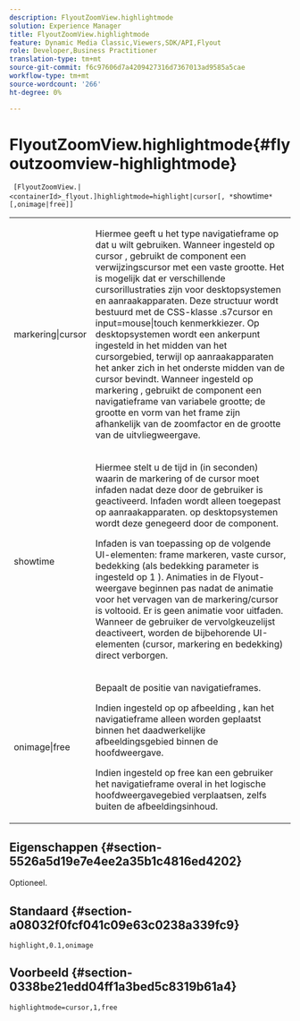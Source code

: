 ```yaml
---
description: FlyoutZoomView.highlightmode
solution: Experience Manager
title: FlyoutZoomView.highlightmode
feature: Dynamic Media Classic,Viewers,SDK/API,Flyout
role: Developer,Business Practitioner
translation-type: tm+mt
source-git-commit: f6c97606d7a4209427316d7367013ad9585a5cae
workflow-type: tm+mt
source-wordcount: '266'
ht-degree: 0%

---
```



# FlyoutZoomView.highlightmode{#flyoutzoomview-highlightmode}

` [FlyoutZoomView.|<containerId>_flyout.]highlightmode=highlight|cursor[, *`showtime`*[,onimage|free]]`

<table id="table_C6F4C663099F40698874731590A22924"> 
 <tbody> 
  <tr> 
   <td colname="col1"> <p> <span class="codeph"> markering|cursor  </span> </p> </td> 
   <td colname="col2"> <p> Hiermee geeft u het type navigatieframe op dat u wilt gebruiken. Wanneer ingesteld op <span class="codeph"> cursor </span>, gebruikt de component een verwijzingscursor met een vaste grootte. Het is mogelijk dat er verschillende cursorillustraties zijn voor desktopsystemen en aanraakapparaten. Deze structuur wordt bestuurd met de CSS-klasse <span class="codeph"> .s7cursor </span> en <span class="codeph"> input=mouse|touch </span> kenmerkkiezer. Op desktopsystemen wordt een ankerpunt ingesteld in het midden van het cursorgebied, terwijl op aanraakapparaten het anker zich in het onderste midden van de cursor bevindt. Wanneer ingesteld op <span class="codeph"> markering </span>, gebruikt de component een navigatieframe van variabele grootte; de grootte en vorm van het frame zijn afhankelijk van de zoomfactor en de grootte van de uitvliegweergave. </p> </td> 
  </tr> 
  <tr> 
   <td colname="col1"> <p> <span class="codeph"> <span class="varname"> showtime  </span> </span> </p> </td> 
   <td colname="col2"> <p> Hiermee stelt u de tijd in (in seconden) waarin de markering of de cursor moet infaden nadat deze door de gebruiker is geactiveerd. Infaden wordt alleen toegepast op aanraakapparaten. op desktopsystemen wordt deze genegeerd door de component. </p> <p>Infaden is van toepassing op de volgende UI-elementen: frame markeren, vaste cursor, bedekking (als <span class="codeph"> bedekking </span> parameter is ingesteld op <span class="codeph"> 1 </span>). Animaties in de Flyout-weergave beginnen pas nadat de animatie voor het vervagen van de markering/cursor is voltooid. Er is geen animatie voor uitfaden. Wanneer de gebruiker de vervolgkeuzelijst deactiveert, worden de bijbehorende UI-elementen (cursor, markering en bedekking) direct verborgen. </p> </td> 
  </tr> 
  <tr> 
   <td colname="col1"> <p> <span class="codeph"> onimage|free  </span> </p> </td> 
   <td colname="col2"> <p> Bepaalt de positie van navigatieframes. </p> <p>Indien ingesteld op <span class="codeph"> op afbeelding </span>, kan het navigatieframe alleen worden geplaatst binnen het daadwerkelijke afbeeldingsgebied binnen de hoofdweergave. </p> <p>Indien ingesteld op <span class="codeph"> free </span> kan een gebruiker het navigatieframe overal in het logische hoofdweergavegebied verplaatsen, zelfs buiten de afbeeldingsinhoud. </p> </td> 
  </tr> 
 </tbody> 
</table>

## Eigenschappen {#section-5526a5d19e7e4ee2a35b1c4816ed4202}

Optioneel.

## Standaard {#section-a08032f0fcf041c09e63c0238a339fc9}

`highlight,0.1,onimage`

## Voorbeeld {#section-0338be21edd04ff1a3bed5c8319b61a4}

`highlightmode=cursor,1,free`

